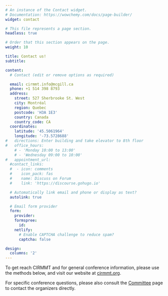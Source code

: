 ```yaml
---
# An instance of the Contact widget.
# Documentation: https://wowchemy.com/docs/page-builder/
widget: contact

# This file represents a page section.
headless: true

# Order that this section appears on the page.
weight: 10

title: Contact us!
subtitle:

content:
  # Contact (edit or remove options as required)

  email: cirmmt.info@mcgill.ca
  phone: +1 514 398 8793
  address:
    street: 527 Sherbrooke St. West
    city: Montréal
    region: Quebec
    postcode: 'H3A 1E3'
    country: Canada
    country_code: CA
  coordinates:
    latitude: '45.5061964'
    longitude: '-73.5728688'
#   directions: Enter building and take elevator to 8th floor
#   office_hours:
    # - 'Monday 10:00 to 13:00'
    # - 'Wednesday 09:00 to 10:00'
#   appointment_url: 
  #contact_links:
  #  - icon: comments
  #    icon_pack: fas
  #    name: Discuss on Forum
  #    link: 'https://discourse.gohugo.io'

  # Automatically link email and phone or display as text?
  autolink: true

  # Email form provider
  form:
    provider: 
    formspree:
      id:
    netlify:
      # Enable CAPTCHA challenge to reduce spam?
      captcha: false

design:
  columns: '2'
---
```


To get reach CIRMMT and for general conference information, please use the methods below, and visit our website at [cirmmt.org](https://cirmmt.org). 

For specific conference questions, please also consult the [Committee](../committee/) page to contact the organizers directly. 
